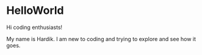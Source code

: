 # HelloWorld

Hi coding enthusiasts!

My name is Hardik. I am new to coding and trying to explore and see how it goes.
